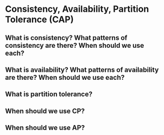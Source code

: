 # Consistency, Availability, Partition Tolerance \(CAP\)

## What is consistency? What patterns of consistency are there? When should we use each? 

## What is availability? What patterns of availability are there? When should we use each? 

## What is partition tolerance?

## When should we use CP?

## When should we use AP?

## 




